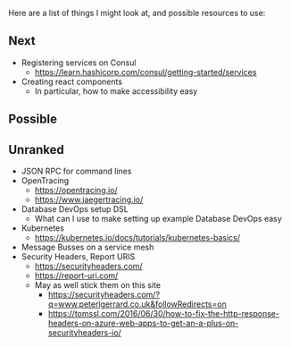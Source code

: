 Here are a list of things I might look at, and possible resources to use:

## Next
- Registering services on Consul
  - https://learn.hashicorp.com/consul/getting-started/services
- Creating react components
  - In particular, how to make accessibility easy

## Possible

## Unranked
- JSON RPC for command lines
- OpenTracing
  - https://opentracing.io/
  - https://www.jaegertracing.io/
- Database DevOps setup DSL
  - What can I use to make setting up example Database DevOps easy
- Kubernetes
  - https://kubernetes.io/docs/tutorials/kubernetes-basics/
- Message Busses on a service mesh
- Security Headers, Report URIS
  - https://securityheaders.com/
  - https://report-uri.com/
  - May as well stick them on this site
    - https://securityheaders.com/?q=www.peterlgerrard.co.uk&followRedirects=on
    - https://tomssl.com/2016/06/30/how-to-fix-the-http-response-headers-on-azure-web-apps-to-get-an-a-plus-on-securityheaders-io/